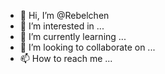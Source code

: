 - 👋 Hi, I’m @Rebelchen
- 👀 I’m interested in ...
- 🌱 I’m currently learning ...
- 💞️ I’m looking to collaborate on ...
- 📫 How to reach me ...

<!---
Rebelchen/Rebelchen is a ✨ special ✨ repository because its `README.md` (this file) appears on your GitHub profile.
You can click the Preview link to take a look at your changes.
--->
